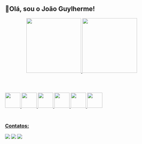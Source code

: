 ## 👋Olá, sou o João Guylherme!

<div align="center">
<a href="https://github.com/seu-usuário-aqui">
<img height="180em" src="https://github-readme-stats.vercel.app/api/top-langs/?username=JGuylherme&layout=compact&langs_count=7&theme=dracula"/>
<img height="180em" src="https://github-readme-stats.vercel.app/api?username=JGuylherme&show_icons=true&theme=dracula&include_all_commits=true&count_private=true"/>
</div>

<br><br>  
<div display="inline-block" "margin-top: 10px;">
<img height="50" width="50" src="https://cdn.jsdelivr.net/gh/devicons/devicon/icons/html5/html5-plain.svg">
<img height="50" width="50" src="https://cdn.jsdelivr.net/gh/devicons/devicon/icons/css3/css3-plain.svg">
<img height="50" width="50" src="https://cdn.jsdelivr.net/gh/devicons/devicon/icons/javascript/javascript-plain.svg">
<img height="50" width="50" src="https://cdn.jsdelivr.net/gh/devicons/devicon/icons/c/c-plain.svg">
<img height="50" width="50" src="https://cdn.jsdelivr.net/gh/devicons/devicon/icons/java/java-original.svg">
<img height="50" width="50" src="https://cdn.jsdelivr.net/gh/devicons/devicon/icons/mysql/mysql-original.svg">
</div>

<br>  
  
##
<h3 align="left">Contatos: </h3>
<div> 
<a href="https://www.linkedin.com/in/jo%C3%A3o-guylherme-alves-639481201/" target="_blank"><img src="https://img.shields.io/badge/-LinkedIn-%230077B5?style=for-the-badge&logo=linkedin&logoColor=white" target="_blank"></a> 
<a href="https://instagram.com/joguylherme" target="_blank"><img src="https://img.shields.io/badge/-Instagram-%23E4405F?style=for-the-badge&logo=instagram&logoColor=white" target="_blank"></a>
<a href="https://twitter.com/joguylherme" target="_blank"><img src="https://img.shields.io/badge/-Twitter-%230077B5?style=for-the-badge&logo=twitter&logoColor=white" target="_blank"></a>
</div>
